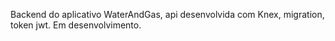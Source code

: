 Backend do aplicativo WaterAndGas, api desenvolvida com Knex, migration, token jwt.
Em desenvolvimento.
